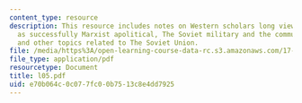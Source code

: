 ```yaml
---
content_type: resource
description: This resource includes notes on Western scholars long viewed military
  as successfully Marxist apolitical, The Soviet military and the communist Party,
  and other topics related to The Soviet Union.
file: /media/https%3A/open-learning-course-data-rc.s3.amazonaws.com/17-584-civil-military-relations-spring-2003/e70b064c0c077fc00b7513c8e4dd7925_l05.pdf
file_type: application/pdf
resourcetype: Document
title: l05.pdf
uid: e70b064c-0c07-7fc0-0b75-13c8e4dd7925
---
```

